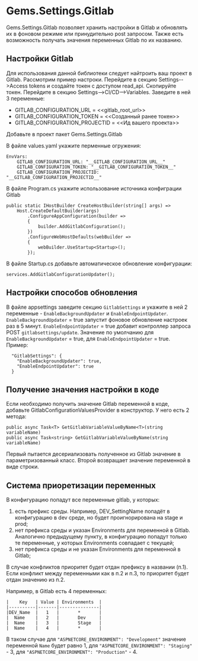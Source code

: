 # Gems.Settings.Gitlab

Gems.Settings.Gitlab позволяет хранить настройки в Gitlab и обновлять их в фоновом режиме или принудительно post запросом. Также есть возможность получать значения переменных Gitlab по их названию.  

## Настройки Gitlab

Для использования данной библиотеки следует найтроить ваш проект в Gitlab. Рассмотрим пример настроки. 
Перейдите в секцию Settings-->Access tokens и создайте токен с доступом read_api. 
Скопируйте токен. Перейдите в секцию Settings-->CI/CD-->Variables. 
Заведите в ней 3 переменные:

* GITLAB_CONFIGURATION_URL = <<gitlab_root_url>>
* GITLAB_CONFIGURATION_TOKEN = <<Созданный ранее токен>>
* GITLAB_CONFIGURATION_PROJECTID = <<Ид вашего проекта>>

Добавьте в проект пакет Gems.Settings.Gitlab

В файле values.yaml укажите перменные огружения:

    EnvVars:
        GITLAB_CONFIGURATION_URL: "__GITLAB_CONFIGURATION_URL__"
        GITLAB_CONFIGURATION_TOKEN: "__GITLAB_CONFIGURATION_TOKEN__"
        GITLAB_CONFIGURATION_PROJECTID: "__GITLAB_CONFIGURATION_PROJECTID__"

В файле Program.cs укажите использование источника конфиграции Gitlab

    public static IHostBuilder CreateHostBuilder(string[] args) =>
        Host.CreateDefaultBuilder(args)
            .ConfigureAppConfiguration(builder => 
            {
                builder.AddGitlabConfiguration();
            }) 
            .ConfigureWebHostDefaults(webBuilder =>
            {
                webBuilder.UseStartup<Startup>();
            });

В файле Startup.cs добавьте автоматическое обновление конфигурации:

    services.AddGitlabConfigurationUpdater();

## Настройки способов обновления
В файле appsettings заведите секцию `GitlabSettings` и укажите в ней 2 переменные - `EnableBackgroundUpdater` и `EnableEndpointUpdater`.
`EnableBackgroundUpdater` = true запустит фоновое обновление настроек раз в 5 минут. `EnableEndpointUpdater` = true добавит контроллер запроса POST `gitlabsettings/update`.
Значение по умолчанию для `EnableBackgroundUpdater` = true, для `EnableEndpointUpdater` = true.
Пример:

```
  "GitlabSettings": {
    "EnableBackgroundUpdater": true,
    "EnableEndpointUpdater": true
  }
```

## Получение значения настройки в коде
Если необходимо получить значение Gitlab переменной в коде, добавьте GitlabConfigurationValuesProvider в конструктор. 
У него есть 2 метода:
```
public async Task<T> GetGitlabVariableValueByName<T>(string variableName)
public async Task<string> GetGitlabVariableValueByName(string variableName)
```
Первый пытается десериализовать полученное из Gitlab значение в параметризованный класс. Второй возвращает значение переменной в виде строки.

## Система приоретизации переменных
В конфигурацию попадут все переменные gitlab, у которых:
1) есть префикс среды. Например, DEV_SettingName попадёт в конфигурацию в dev среде, но будет проигнорирована на stage и prod;
2) нет префикса среды и указан Environments для переменной в Gitlab. Аналогично предыдущему пункту, в конфигурацию попадут только те переменные, у которых Environments совпадает с текущей;
3) нет префикса среды и не указан Environments для переменной в Gitlab;

В случае конфликтов приоритет будет отдан префиксу в названии (п.1). Если конфликт между переменными как в п.2 и п.3, то приоритет будет отдан значению из п.2.

Например, в Gitlab есть 4 переменных:
```
|    Key   | Value | Environments  |
|----------|-------|---------------|
|DEV_Name  |   1   |       *       |
|  Name    |   2   |       Dev     |
|  Name    |   3   |       Stage   |
|  Name    |   4   |       *       |
```
В таком случае для `"ASPNETCORE_ENVIRONMENT": "Development"` значение переменной `Name` будет равно 1,
для `"ASPNETCORE_ENVIRONMENT": "Staging"` - 3, для `"ASPNETCORE_ENVIRONMENT": "Production"` - 4.